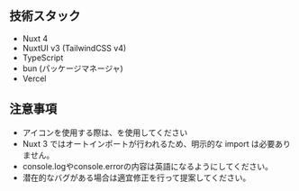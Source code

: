 ## 技術スタック

- Nuxt 4
- NuxtUI v3 (TailwindCSS v4)
- TypeScript
- bun (パッケージマネージャ)
- Vercel

## 注意事項

- アイコンを使用する際は、<Icon name="lucide:<icon-name>" size="<icon-size>">を使用してください
- Nuxt 3 ではオートインポートが行われるため、明示的な import は必要ありません。
- console.logやconsole.errorの内容は英語になるようにしてください。
- 潜在的なバグがある場合は適宜修正を行って提案してください。
